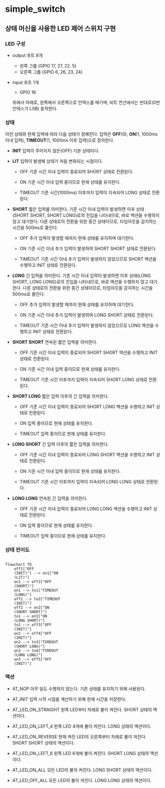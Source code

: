 # simple_switch

## 상태 머신을 사용한 LED 제어 스위치 구현

### LED 구성

- output 포트 8개
  - 왼쪽 그룹 (GPIO 17, 27, 22, 5)
  - 오른쪽 그룹 (GPIO 6, 26, 23, 24)

- input 포트 1개
  - GPIO 16

  위에서 아래로, 왼쪽에서 오른쪽으로 인덱스를 매기며, 비트 연산에서는 반대로(0번 인덱스가 LSB) 동작한다.

### 상태
이전 상태와 현재 입력에 따라 다음 상태가 정해진다.
입력은 **OFF**(0), **ON**(1, 1000ms 이내 입력), **TIMEOUT**(1, 1000ms 이후 입력)으로 정의한다.

* **INIT**
  입력이 주어지지 않은(OFF) 기본 상태이다.

* **LIT**
  입력이 발생해 상태가 처음 변화되는 시점이다.
  
  - OFF
    기준 시간 이내 입력이 종료되어 SHORT 상태로 전환된다.
  
  - ON
    기준 시간 이내 입력 중이므로 현재 상태를 유지한다.
  
  - TIMEOUT
    기준 시간(1000ms) 이후까지 입력이 지속되어 LONG 상태로 전환된다.

* **SHORT**
  짧은 입력를 의미한다.
  기준 시간 이내 입력이 발생하면 이후 상태(SHORT SHORT, SHORT LONG)로의 진입을 나타내므로, 바로 액션을 수행하지 않고 대기한다.
  다른 상태로의 전환을 위한 중간 상태이므로, 타임아웃을 감지하는 시간을 500ms로 줄인다.

  - OFF
    추가 입력이 발생할 때까지 현재 상태를 유지하며 대기한다.

  - ON
    기준 시간 이내 추가 입력이 발생하여 SHORT SHORT 상태로 전환된다.

  - TIMEOUT
    기준 시간 이내 추가 입력이 발생하지 않았으므로 SHORT 액션을 수행하고 INIT 상태로 전환된다.

* **LONG**
  긴 입력을 의미한다.
  기준 시간 이내 입력이 발생하면 이후 상태(LONG SHORT, LONG LONG)로의 진입을 나타내므로, 바로 액션을 수행하지 않고 대기한다.
  다른 상태로의 전환을 위한 중간 상태이므로, 타임아웃을 감지하는 시간을 500ms로 줄인다.

  - OFF
    추가 입력이 발생할 때까지 현재 상태를 유지하며 대기한다.

  - ON
    기준 시간 이내 추가 입력이 발생하여 LONG SHORT 상태로 전환된다.

  - TIMEOUT
    기준 시간 이내 추가 입력이 발생하지 않았으므로 LONG 액션을 수행하고 INIT 상태로 전환된다.

* **SHORT SHORT**
  연속된 짧은 입력을 의미한다.

  - OFF
    기준 시간 이내 입력이 종료되어 SHORT SHORT 액션을 수행하고 INIT 상태로 전환된다.

  - ON
    기준 시간 이내 입력 중이므로 현재 상태를 유지한다.

  - TIMEOUT
    기준 시간 이후까지 입력이 지속되어 SHORT LONG 상태로 전환된다.

* **SHORT LONG**
  짧은 입력 이후의 긴 입력을 의미한다.

  - OFF
    기준 시간 이내 입력이 종료되어 SHORT LONG 액션을 수행하고 INIT 상태로 전환된다.

  - ON
    입력 중이므로 현재 상태를 유지한다.

  - TIMEOUT
    입력 중이므로 현재 상태를 유지한다.

* **LONG SHORT**
  긴 입력 이후의 짧은 입력을 의미한다.

  - OFF
    기준 시간 이내 입력이 종료되어 LONG SHORT 액션을 수행하고 INIT 상태로 전환된다.

  - ON
    기준 시간 이내 입력 중이므로 현재 상태를 유지한다.

  - TIMEOUT
    기준 시간 이후까지 입력이 지속되어 LONG LONG 상태로 전환된다.

* **LONG LONG**
  연속된 긴 입력을 의미한다.

  - OFF
    기준 시간 이내 입력이 종료되어 LONG LONG 액션을 수행하고 INIT 상태로 전환된다.

  - ON
    입력 중이므로 현재 상태를 유지한다.

  - TIMEOUT
    입력 중이므로 현재 상태를 유지한다.
  
### 상태 전이도

```mermaid

flowchart TD
	off1["OFF
	(INIT)"] --> on1["ON
	(LIT)"]
	on1 --> off2["OFF
	(SHORT)"]
	on1 --> to1["TIMEOUT
	(LONG)"]
	off2 --> to2["TIMEOUT
	(INIT)"]
	off2 --> on2["ON
	(SHORT SHORT)"]
	to1 --> on3["ON
	(LONG SHORT)"]
	to1 --> off3["OFF
	(INIT)"]
	on2 --> off4["OFF
	(INIT)"]
	on2 --> to3["TIMEOUT
	(SHORT LONG)"]
	on3 --> to4["TIMEOUT
	(LONG LONG)"]
	on3 --> off5["OFF
	(INIT)"]
  ```

### 액션

- AT_NOP
  아무 일도 수행하지 않는다. 기존 상태를 유지하기 위해 사용된다.

- AT_INIT
  입력 시작 시점을 계산하기 위해 현재 시간을 저장한다.

- AT_LED_ON_STRAIGHT
  왼쪽 LED부터 차례로 불이 켜진다.
  SHORT 상태의 액션이다.

- AT_LED_ON_LEFT_4
  왼쪽 LED 4개에 불이 켜진다.
  LONG 상태의 액션이다.

- AT_LED_ON_REVERSE
  현재 켜진 LED의 오른쪽부터 차례로 불이 꺼진다.
  SHORT SHORT 상태의 액션이다.

- AT_LED_ON_LEFT_6
  왼쪽 LED 6개에 불이 켜진다.
  SHORT LONG 상태의 액션이다.

- AT_LED_ON_ALL
  모든 LED의 불의 켜진다.
  LONG SHORT 상태의 액션이다.

- AT_LED_OFF_ALL
  모든 LED의 불이 꺼진다.
  LONG LONG 상태의 액션이다.